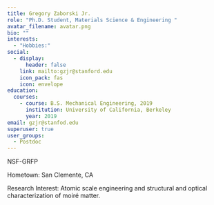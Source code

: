 ```yaml
---
title: Gregory Zaborski Jr.
role: "Ph.D. Student, Materials Science & Engineering "
avatar_filename: avatar.png
bio: ""
interests:
  - "Hobbies:"
social:
  - display:
      header: false
    link: mailto:gzjr@stanford.edu
    icon_pack: fas
    icon: envelope
education:
  courses:
    - course: B.S. Mechanical Engineering, 2019
      institution: University of California, Berkeley
      year: 2019
email: gzjr@stanfod.edu
superuser: true
user_groups:
  - Postdoc
---
```

N﻿SF-GRFP

H﻿ometown: San Clemente, CA

R﻿esearch Interest: Atomic scale engineering and structural and optical characterization of moiré matter.